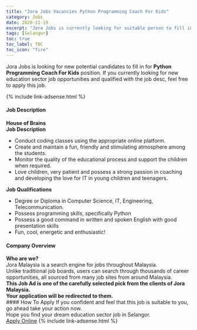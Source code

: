 ```yaml
---
title: "Jora Jobs Vacancies Python Programming Coach For Kids" 
category: Jobs 
date: 2020-11-19 
excerpt: "Jora Jobs is currently looking for suitable person to fill in the Python Programming Coach For Kids which positioned at Selangor" 
tags: [Selangor] 
toc: true 
toc_label: TOC 
toc_icon: "fire" 
--- 
```


<p>Jora Jobs is looking for new potential candidates to fill in for <b>Python Programming Coach For Kids</b> position. If you currently looking for new education sector job opportunities and qualified with the job desc, feel free to apply this job.
</p>{% include link-adsense.html %} 
 <div><div><div><h4>Job Description</h4></div></div><div><div><span><div><div><strong>House of Brains</strong></div><div><div><strong>Job Description</strong></div><ul><li>Conduct coding classes using the appropriate online platform.</li><li>Create and maintain a fun, friendly and stimulating atmosphere among the students.</li><li>Monitor the quality of the educational process and support the children when required.</li><li>Love children, very patient and possess a strong passion in coaching and developing the love for IT in young children and teenagers.</li></ul><div><div><strong>Job Qualifications</strong></div><ul><li>Degree or Diploma in Computer Science, IT, Engineering, Telecommunication.</li><li>Possess programming skills, specifically Python</li><li>Possess a good command in written and spoken English with good presentation skills</li><li>Fun, cool, energetic and enthusiastic!</li></ul></div></div></div></span></div></div></div> 
<div><div><div><h4>Company Overview</h4></div></div><div><div><span><div><div>
<strong>Who are we?</strong></div>
<div>
	Jora Malaysia is a search engine for jobs throughout Malaysia.<br>
	Unlike traditional job boards, users can search through thousands of career opportunities, all sourced from many job sites from around Malaysia.&#160;</div>
<div>
<div>
<strong>This Job Ad is one of the carefully selected pick from the clients of Jora Malaysia.</strong></div>
<div>
<strong>Your application will be redirected to them.</strong></div>
</div></div></span></div></div></div> 
#### How To Apply 
If you confident and feel that this job is suitable to you, go ahead take your action now. <br/> 
Hope you find your dream education sector job in Selangor. <br/> 
<a href="https://www.jobstreet.com.my/en/job/python-programming-coach-for-kids-4427931?jobId=jobstreet-my-job-4427931&sectionRank=7&token=0~3d2b125f-dad1-4f92-97fb-98739d846226&fr=SRP%20View%20In%20New%20Ta" class="btn btn--info" target="_blank" rel="nofollow noopenner">Apply Online</a> 
{% include link-adsense.html %} 